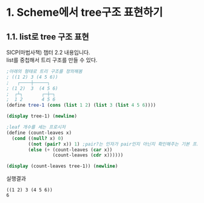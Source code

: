 # 1. Scheme에서 tree구조 표현하기

## 1.1. list로 tree 구조 표현

SICP(마법사책) 챕터 2.2 내용입니다.
<br>
list를 중첩해서 트리 구조를 만들 수 있다.

```scheme
;아래의 형태로 트리 구조를 정의해봄
; ((1 2) 3 (4 5 6))
;   ┌────┼─────┐
; (1 2)  3  (4 5 6)
;  ┌┴┐       ┌─┼─┐
;  1 2       4 5 6
(define tree-1 (cons (list 1 2) (list 3 (list 4 5 6))))

(display tree-1) (newline)

;leaf 개수를 세는 프로시저
(define (count-leaves x)
  (cond ((null? x) 0)
        ((not (pair? x)) 1) ;pair?는 인자가 pair인지 아닌지 확인해주는 기본 프로시저
        (else (+ (count-leaves (car x))
                 (count-leaves (cdr x))))))

(display (count-leaves tree-1)) (newline)
```

실행결과

```
((1 2) 3 (4 5 6))
6

```
